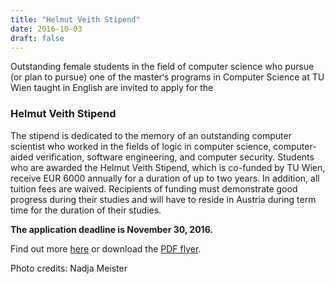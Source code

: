 ```yaml
---
title: "Helmut Veith Stipend"
date: 2016-10-03
draft: false
---
```

<p>Outstanding female students in the field of computer science who pursue (or plan to pursue) one of the master‘s programs in Computer Science at TU Wien taught in English are invited to apply for the</p>
<h3>Helmut Veith Stipend</h3>
<p><span id="more-5068"/></p>
<p>The stipend is dedicated to the memory of an outstanding computer scientist who worked in the fields of logic in computer science, computer-aided verification, software engineering, and computer security. Students who are awarded the Helmut Veith Stipend, which is co-funded by TU Wien, receive EUR 6000 annually for a duration of up to two years. In addition, all tuition fees are waived. Recipients of funding must demonstrate good progress during their studies and will have to reside in Austria during term time for the duration of their studies.</p>
<p><strong>The application deadline is November 30, 2016.</strong></p>
<p>Find out more <a href="http://logic-cs.at/master/grants-and-scholarships/">here</a> or download the <a href="http://www.vcla.at/wp-content/uploads/2016/09/helmutveith_stipend_flyer.pdf">PDF flyer</a>.</p>
<p>Photo credits: Nadja Meister</p>
<div/>
<div class="postmeta"/>
